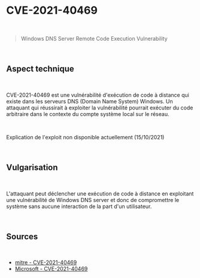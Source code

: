 # CVE-2021-40469

<br>

> Windows DNS Server Remote Code Execution Vulnerability 

<br>

## Aspect technique

<br>

CVE-2021-40469 est une vulnérabilité d'exécution de code à distance qui existe dans les serveurs DNS (Domain Name System) Windows. Un attaquant qui réussirait à exploiter la vulnérabilité pourrait exécuter du code arbitraire dans le contexte du compte système local sur le réseau.

<br>

Explication de l'exploit non disponible actuellement (15/10/2021)

<br>


## Vulgarisation

<br>

L'attaquant peut déclencher une exécution de code à distance en exploitant une vulnérabilité de Windows DNS server et donc de compromettre le système sans aucune interaction de la part d'un utilisateur.

<br>

## Sources 

<br>

- <a href="https://cve.mitre.org/cgi-bin/cvename.cgi?name=CVE-2021-40469"> mitre - CVE-2021-40469  </a>
- <a href="https://msrc.microsoft.com/update-guide/vulnerability/CVE-2021-40469"> Microsoft - CVE-2021-40469  </a>